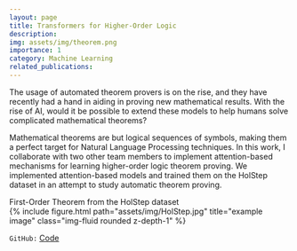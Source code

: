 ```yaml
---
layout: page
title: Transformers for Higher-Order Logic
description:
img: assets/img/theorem.png
importance: 1
category: Machine Learning
related_publications: 
---
```



The usage of automated theorem provers is on the rise, and they have recently had a hand in aiding in proving new mathematical results. With the rise of AI, would it be possible to extend these models to help humans solve complicated mathematical theorems? <br>

Mathematical theorems are but logical sequences of symbols, making them a perfect target for Natural Language Processing techniques. In this work, I collaborate with two other team members to implement attention-based mechanisms for learning higher-order logic theorem proving. We implemented attention-based models and trained them on the HolStep dataset in an attempt to study automatic theorem proving.


<div class="caption">
    First-Order Theorem from the HolStep dataset
</div>
<div class="row">
    <div class="col-sm-8 mt-3 mt-md-0">
        {% include figure.html path="assets/img/HolStep.jpg" title="example image" class="img-fluid rounded z-depth-1" %}
    </div>
</div>




`GitHub:` <a href="https://github.com/youdanzh/Transformer-for-Therom-Proving">Code</a>

